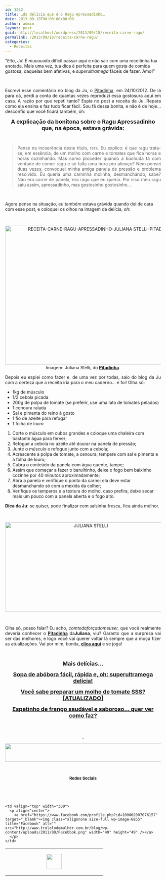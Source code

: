 ```yaml
---
id: 3262
title: …da delícia que é o Ragu Apressadinho…
date: 2013-09-18T00:00:00+00:00
author: admin
layout: post
guid: http://localhost/wordpress/2013/09/18/receita-carne-ragu/
permalink: /2013/09/18/receita-carne-ragu/
categories:
  - Receitas
---
```

“_Eita_, Ju! É _muuuuuito_ difícil passar aqui e não sair com uma receitinha tua anotada. Mais uma vez, tua dica é perfeita para quem gosta de comida gostosa, daquelas bem afetivas, e _superultramega_ fáceis de fazer. Amo!”

&nbsp;

<p align="justify">
  Escrevi esse comentário no blog da Ju, o <a href="http://www.pitadinha.com/" target="_blank">Pitadinha</a>, em 24/10/2012. De lá para cá, perdi a conta de quantas vezes reproduzi essa gostosura aqui em casa. A razão por que repeti tanto? Espia no post a receita da Ju. Repara como ela ensina e faz tudo ficar fácil. Sou fã dessa bonita, e não é de hoje… desconfio que você ficará também, oh:
</p>

<!--more-->

<p align="center">
  <strong><span style="font-size: large;">A explicação da bonitona sobre o Ragu Apressadinho que, na época, estava grávida:</span></strong>
</p>

&nbsp;

> <p align="justify">
>   Pense na incoerência deste título, rsrs. Eu explico: é que ragu trata-se, em essência, de um molho com carne e tomates que fica horas e horas cozinhando. Mas como proceder quando a buchuda tá com vontade de comer ragu e só falta uma hora pro almoço? Nem pensei duas vezes, convoquei minha amiga panela de pressão e problema resolvido. Eu queria uma carninha molinha, desmanchando, sabe? Não era carne de panela, era ragu que eu queria. Por isso meu ragu saiu assim, apressadinho, mas gostosinho gostosinho&#8230;
> </p>

&nbsp;

Agora pense na situação, eu também estava grávida quando dei de cara com esse post, e coloquei os olhos na imagem da delícia, _oh_:

&nbsp;

<p align="center">
  <a href="http://www.trololodemulher.com.br/blog/wp-content/uploads/2013/09/RECEITA-CARNE-RAGU-APRESSADINHO-JULIANA-STELLI-PITADINHA.jpg"><img class="alignnone size-full wp-image-9779" alt="RECEITA-CARNE-RAGU-APRESSADINHO-JULIANA STELLI-PITADINHA" src="http://www.trololodemulher.com.br/blog/wp-content/uploads/2013/09/RECEITA-CARNE-RAGU-APRESSADINHO-JULIANA-STELLI-PITADINHA.jpg" width="600" height="450" /></a><br /> Imagem: Juliana Stelli, do<strong> <a href="http://www.pitadinha.com/" target="_blank">Pitadinha</a></strong>.
</p>

<p align="justify">
  Depois eu espiei como fazer e, de uma vez por todas, saio do blog da Ju com a certeza que a receita iria para o meu caderno… e foi! Olha só:
</p>

  * 1kg de músculo
  * 1/2 cebola picada
  * 200g de polpa de tomate (se preferir, use uma lata de tomates pelados)
  * 1 cenoura ralada
  * Sal e pimenta do reino à gosto
  * 1 fio de azeite para refogar
  * 1 folha de louro

  1. Corte o músculo em cubos grandes e coloque uma chaleira com bastante água para ferver;
  2. Refogue a cebola no azeite até dourar na panela de pressão;
  3. Junte o músculo e refogue junto com a cebola;
  4. Acrescente a polpa de tomate, a cenoura, tempere com sal e pimenta e a folha de louro;
  5. Cubra o conteúdo da panela com água quente, tampe;
  6. Assim que começar a fazer o barulhinho, deixe o fogo bem baixinho cozinhe por 40 minutos aproximadamente;
  7. Abra a panela e verifique o ponto da carne: ela deve estar desmanchando só com a mexida da colher;
  8. Verifique os temperos e a textura do molho, caso prefira, deixe secar mais um pouco com a panela aberta e o fogo alto.

<p align="justify">
  <strong>Dica da Ju:</strong> se quiser, pode finalizar com salsinha fresca, fica ainda melhor.
</p>

&nbsp;

<p align="center">
  <a href="http://www.trololodemulher.com.br/blog/wp-content/uploads/2012/08/JULIANA-STELLI.png"><img class="alignnone size-full wp-image-9048" alt="JULIANA STELLI" src="http://www.trololodemulher.com.br/blog/wp-content/uploads/2012/08/JULIANA-STELLI.png" width="539" height="288" /></a>
</p>

&nbsp;

<p align="justify">
  Olha só, posso falar? Eu acho, <em>comtodaforçadomeuser,</em> que você realmente deveria conhecer o <a href="http://www.pitadinha.com/" target="_blank"><strong>Pitadinha</strong></a> da<strong>Juliana</strong>, viu? Garanto que a surpresa vai ser das melhores, e logo você vai querer voltar lá sempre que a moça fizer as atualizações. Vai por mim, bonita, <strong><a href="http://www.pitadinha.com/" target="_blank">clica aqui</a></strong> e se joga!
</p>

&nbsp;

<p align="center">
  <strong><span style="font-size: large;">Mais delícias…</span></strong>
</p>

<p align="center">
  <a href="http://www.trololodemulher.com.br/2013/08/19/sopa-de-abobora/"><strong><span style="font-size: large;">Sopa de abóbora fácil, rápida e, oh: superultramega delícia!</span></strong></a>
</p>

<p align="center">
  <a href="http://www.trololodemulher.com.br/2012/10/17/molho-de-tomate/"><strong><span style="font-size: large;">Você sabe preparar um molho de tomate SSS? [ATUALIZADO]</span></strong></a>
</p>

<p align="center">
  <a href="http://www.trololodemulher.com.br/2012/10/03/receita-frango-saudavel/"><strong><span style="font-size: large;">Espetinho de frango saudável e saboroso… quer ver como faz?</span></strong></a>
</p>

&nbsp;

<p align="center">
  <a href="http://www.trololodemulher.com.br/2013/08/23/maes-filhos/"><strong><span style="font-size: large;"> </span></strong></a>
</p>

<p align="center">
  <a href="http://feedburner.google.com/fb/a/mailverify?uri=blogbichafemea&loc=pt_BR" target="_blank"><img class="alignnone size-full wp-image-8451" title="Assine o Bicha Fêmea grátis!" alt="" src="http://www.trololodemulher.com.br/blog/wp-content/uploads/2012/01/rodapé.png" width="600" height="59" /></a>
</p>

&nbsp;

<p align="center">
  <strong><span style="font-size: small;">Redes Sociais</span></strong>
</p>

&nbsp;

&nbsp;

<table width="600" border="0" cellspacing="0" cellpadding="2">
  <tr>
    <td valign="top" width="300">
      <p align="center">
        <a href="https://twitter.com/#%21/bichafemea" target="_blank"><img class="alignnone size-full wp-image-6857" title="Twitter" alt="" src="http://www.trololodemulher.com.br/blog/wp-content/uploads/2011/08/Twitter.png" width="49" height="49" /></a>
      </p>
    </td>
    
    <td valign="top" width="300">
      <p align="center">
        <a href="https://www.facebook.com/profile.php?id=100002007076157" target="_blank"><img class="alignnone size-full wp-image-6855" title="Facebook" alt="" src="http://www.trololodemulher.com.br/blog/wp-content/uploads/2011/08/Facebbok.png" width="49" height="49" /></a>
      </p>
    </td>
  </tr>
</table>

&nbsp;

&nbsp;